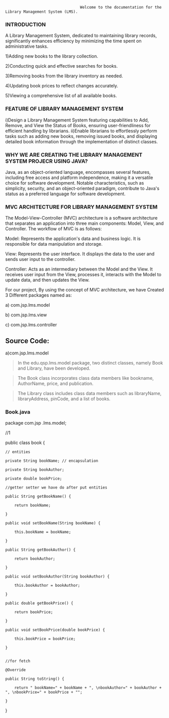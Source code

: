                                     Welcome to the documentation for the Library Management System (LMS). 

<h3>INTRODUCTION</h3>


A Library Management System, dedicated to maintaining library records, significantly enhances efficiency by minimizing the time spent on administrative tasks. 


1)Adding new books to the library collection.

2)Conducting quick and effective searches for books.

3)Removing books from the library inventory as needed.

4)Updating book prices to reflect changes accurately.

5)Viewing a comprehensive list of all available books.

<h3>FEATURE OF LIBRARY MANAGEMENT SYSTEM</h3>

i)Design a Library Management System featuring capabilities to Add, Remove, and View the Status of Books, ensuring user-friendliness for efficient handling by librarians.
ii)Enable librarians to effortlessly perform tasks such as adding new books, removing issued books, and displaying detailed book information through the implementation of distinct classes.

<h3>WHY WE ARE CREATING THE LIBRARY MANAGEMENT SYSTEM PROJECR
USING JAVA?</h3>

Java, as an object-oriented language, encompasses several features, including free access and platform independence, making it a versatile choice for software development.
Notable characteristics, such as simplicity, security, and an object-oriented paradigm, contribute to Java's status as a preferred language for software development.

<h3>MVC ARCHITECTURE FOR LIBRARY MANAGEMENT SYSTEM</h3>

The Model-View-Controller (MVC) architecture is a software architecture that
separates an application into three main components: Model, View, and
Controller. The workflow of MVC is as follows:

Model: Represents the application's data and business logic. It is responsible for
data manipulation and storage.

View: Represents the user interface. It displays the data to the user and sends
user input to the controller.

Controller: Acts as an intermediary between the Model and the View. It receives
user input from the View, processes it, interacts with the Model to update data,
and then updates the View.

For our project, By using the concept of MVC architecture, we have Created 3
Different packages named as:

a) com.jsp.lms.model

b) com.jsp.lms.view

c) com.jsp.lms.controller

<h2>Source Code:</h2>

a)com.jsp.lms.model

>In the edu.qsp.lms.model package, two distinct classes, namely Book and Library, have been developed.

>The Book class incorporates class data members like bookname, AuthorName, price, and publication.

>The Library class includes class data members such as libraryName, libraryAddress, pinCode, and a list of books.

<h3>Book.java</h3>

package com.jsp .lms.model;

//1

public class book {

	// entities
 
	private String bookName; // encapsulation
 
	private String bookAuthor;
 
	private double bookPrice;
 
	//getter setter we have do after put entities
 
	public String getBookName() {
 
		return bookName;
  
	}
 
	public void setBookName(String bookName) {
 
		this.bookName = bookName;
  
	}
 
	public String getBookAuthor() {
 
		return bookAuthor;
  
	}
 
	public void setBookAuthor(String bookAuthor) {
 
		this.bookAuthor = bookAuthor;
  
	}
 
	public double getBookPrice() {
 
		return bookPrice;
  
	}
 
	public void setBookPrice(double bookPrice) {
 
		this.bookPrice = bookPrice;
  
	}
 
	
	//for fetch 
 
	@Override
 
	public String toString() {
 
		return " bookName=" + bookName + ", \nbookAuthor=" + bookAuthor + ", \nbookPrice=" + bookPrice + "";
  
	}
 
	
}


